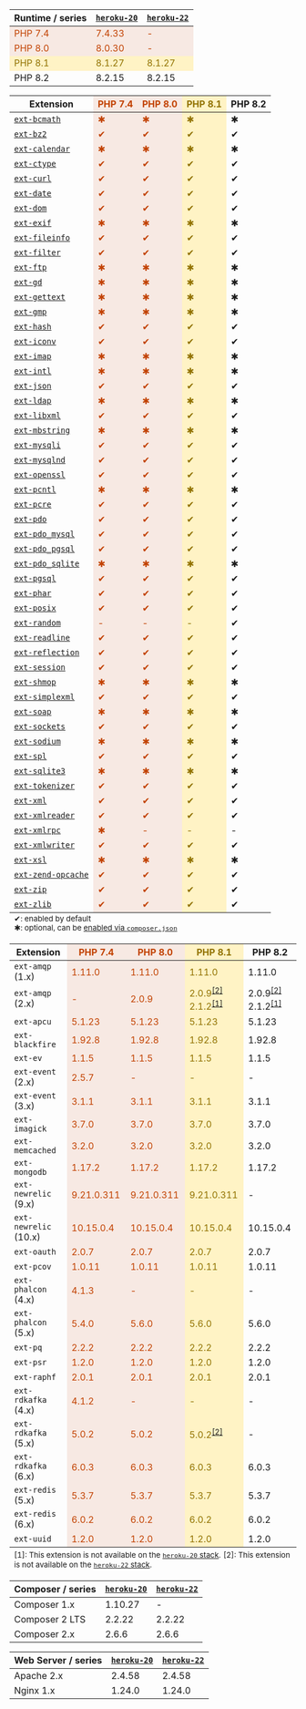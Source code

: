 <!-- BEGIN RUNTIMES -->
<!-- THIS SECTION, BEGINNING WITH THE MARKER COMMENT ABOVE, IS AUTOMATICALLY GENERATED; DO NOT EDIT CONTENT BELOW BY HAND OR REMOVE MARKER ABOVE -->
<table>
	<thead>
		<tr>
			<th>Runtime&nbsp;/&nbsp;series</th>
			<th><a href="/articles/heroku-20-stack"><code>heroku-20</code></a></th>
			<th><a href="/articles/heroku-22-stack"><code>heroku-22</code></a></th>
		</tr>
	</thead>
	<tbody>
		<tr style="background-color: rgba(194, 66, 0, 0.1); color: #C24200">
			<td style="white-space:nowrap">PHP 7.4</td>
			<td>7.4.33</td>
			<td>-</td>
		</tr>
		<tr style="background-color: rgba(194, 66, 0, 0.1); color: #C24200">
			<td style="white-space:nowrap">PHP 8.0</td>
			<td>8.0.30</td>
			<td>-</td>
		</tr>
		<tr style="background-color: #fff3c5; color: #927200">
			<td style="white-space:nowrap">PHP 8.1</td>
			<td>8.1.27</td>
			<td>8.1.27</td>
		</tr>
		<tr>
			<td style="white-space:nowrap">PHP 8.2</td>
			<td>8.2.15</td>
			<td>8.2.15</td>
		</tr>
	</tbody>
</table>
<!-- THIS SECTION, ENDING WITH THE MARKER BELOW, IS AUTOMATICALLY GENERATED; DO NOT EDIT CONTENT ABOVE BY HAND OR REMOVE MARKER BELOW -->
<!-- END RUNTIMES -->
<!-- BEGIN BUILT-IN_EXTENSIONS -->
<!-- THIS SECTION, BEGINNING WITH THE MARKER COMMENT ABOVE, IS AUTOMATICALLY GENERATED; DO NOT EDIT CONTENT BELOW BY HAND OR REMOVE MARKER ABOVE -->
<table>
	<thead>
		<tr>
			<th>Extension</th>
			<th style="background-color: rgba(194, 66, 0, 0.1); color: #C24200">PHP 7.4</th>
			<th style="background-color: rgba(194, 66, 0, 0.1); color: #C24200">PHP 8.0</th>
			<th style="background-color: #fff3c5; color: #927200">PHP 8.1</th>
			<th>PHP 8.2</th>
		</tr>
	</thead>
	<tbody>
		<tr>
			<td style="white-space: nowrap"><code><a href="http://php.net/bcmath">ext-bcmath</a></code></td>
			<td style="background-color: rgba(194, 66, 0, 0.1); color: #C24200">&#x2731;</td>
			<td style="background-color: rgba(194, 66, 0, 0.1); color: #C24200">&#x2731;</td>
			<td style="background-color: #fff3c5; color: #927200">&#x2731;</td>
			<td>&#x2731;</td>
		</tr>
		<tr>
			<td style="white-space: nowrap"><code><a href="http://php.net/bzip2">ext-bz2</a></code></td>
			<td style="background-color: rgba(194, 66, 0, 0.1); color: #C24200">&#x2714;</td>
			<td style="background-color: rgba(194, 66, 0, 0.1); color: #C24200">&#x2714;</td>
			<td style="background-color: #fff3c5; color: #927200">&#x2714;</td>
			<td>&#x2714;</td>
		</tr>
		<tr>
			<td style="white-space: nowrap"><code><a href="http://php.net/calendar">ext-calendar</a></code></td>
			<td style="background-color: rgba(194, 66, 0, 0.1); color: #C24200">&#x2731;</td>
			<td style="background-color: rgba(194, 66, 0, 0.1); color: #C24200">&#x2731;</td>
			<td style="background-color: #fff3c5; color: #927200">&#x2731;</td>
			<td>&#x2731;</td>
		</tr>
		<tr>
			<td style="white-space: nowrap"><code><a href="http://php.net/ctype">ext-ctype</a></code></td>
			<td style="background-color: rgba(194, 66, 0, 0.1); color: #C24200">&#x2714;</td>
			<td style="background-color: rgba(194, 66, 0, 0.1); color: #C24200">&#x2714;</td>
			<td style="background-color: #fff3c5; color: #927200">&#x2714;</td>
			<td>&#x2714;</td>
		</tr>
		<tr>
			<td style="white-space: nowrap"><code><a href="http://php.net/curl">ext-curl</a></code></td>
			<td style="background-color: rgba(194, 66, 0, 0.1); color: #C24200">&#x2714;</td>
			<td style="background-color: rgba(194, 66, 0, 0.1); color: #C24200">&#x2714;</td>
			<td style="background-color: #fff3c5; color: #927200">&#x2714;</td>
			<td>&#x2714;</td>
		</tr>
		<tr>
			<td style="white-space: nowrap"><code><a href="http://php.net/date">ext-date</a></code></td>
			<td style="background-color: rgba(194, 66, 0, 0.1); color: #C24200">&#x2714;</td>
			<td style="background-color: rgba(194, 66, 0, 0.1); color: #C24200">&#x2714;</td>
			<td style="background-color: #fff3c5; color: #927200">&#x2714;</td>
			<td>&#x2714;</td>
		</tr>
		<tr>
			<td style="white-space: nowrap"><code><a href="http://php.net/dom">ext-dom</a></code></td>
			<td style="background-color: rgba(194, 66, 0, 0.1); color: #C24200">&#x2714;</td>
			<td style="background-color: rgba(194, 66, 0, 0.1); color: #C24200">&#x2714;</td>
			<td style="background-color: #fff3c5; color: #927200">&#x2714;</td>
			<td>&#x2714;</td>
		</tr>
		<tr>
			<td style="white-space: nowrap"><code><a href="http://php.net/exif">ext-exif</a></code></td>
			<td style="background-color: rgba(194, 66, 0, 0.1); color: #C24200">&#x2731;</td>
			<td style="background-color: rgba(194, 66, 0, 0.1); color: #C24200">&#x2731;</td>
			<td style="background-color: #fff3c5; color: #927200">&#x2731;</td>
			<td>&#x2731;</td>
		</tr>
		<tr>
			<td style="white-space: nowrap"><code><a href="http://php.net/fileinfo">ext-fileinfo</a></code></td>
			<td style="background-color: rgba(194, 66, 0, 0.1); color: #C24200">&#x2714;</td>
			<td style="background-color: rgba(194, 66, 0, 0.1); color: #C24200">&#x2714;</td>
			<td style="background-color: #fff3c5; color: #927200">&#x2714;</td>
			<td>&#x2714;</td>
		</tr>
		<tr>
			<td style="white-space: nowrap"><code><a href="http://php.net/filter">ext-filter</a></code></td>
			<td style="background-color: rgba(194, 66, 0, 0.1); color: #C24200">&#x2714;</td>
			<td style="background-color: rgba(194, 66, 0, 0.1); color: #C24200">&#x2714;</td>
			<td style="background-color: #fff3c5; color: #927200">&#x2714;</td>
			<td>&#x2714;</td>
		</tr>
		<tr>
			<td style="white-space: nowrap"><code><a href="http://php.net/ftp">ext-ftp</a></code></td>
			<td style="background-color: rgba(194, 66, 0, 0.1); color: #C24200">&#x2731;</td>
			<td style="background-color: rgba(194, 66, 0, 0.1); color: #C24200">&#x2731;</td>
			<td style="background-color: #fff3c5; color: #927200">&#x2731;</td>
			<td>&#x2731;</td>
		</tr>
		<tr>
			<td style="white-space: nowrap"><code><a href="http://php.net/gd">ext-gd</a></code></td>
			<td style="background-color: rgba(194, 66, 0, 0.1); color: #C24200">&#x2731;</td>
			<td style="background-color: rgba(194, 66, 0, 0.1); color: #C24200">&#x2731;</td>
			<td style="background-color: #fff3c5; color: #927200">&#x2731;</td>
			<td>&#x2731;</td>
		</tr>
		<tr>
			<td style="white-space: nowrap"><code><a href="http://php.net/gettext">ext-gettext</a></code></td>
			<td style="background-color: rgba(194, 66, 0, 0.1); color: #C24200">&#x2731;</td>
			<td style="background-color: rgba(194, 66, 0, 0.1); color: #C24200">&#x2731;</td>
			<td style="background-color: #fff3c5; color: #927200">&#x2731;</td>
			<td>&#x2731;</td>
		</tr>
		<tr>
			<td style="white-space: nowrap"><code><a href="http://php.net/gmp">ext-gmp</a></code></td>
			<td style="background-color: rgba(194, 66, 0, 0.1); color: #C24200">&#x2731;</td>
			<td style="background-color: rgba(194, 66, 0, 0.1); color: #C24200">&#x2731;</td>
			<td style="background-color: #fff3c5; color: #927200">&#x2731;</td>
			<td>&#x2731;</td>
		</tr>
		<tr>
			<td style="white-space: nowrap"><code><a href="http://php.net/hash">ext-hash</a></code></td>
			<td style="background-color: rgba(194, 66, 0, 0.1); color: #C24200">&#x2714;</td>
			<td style="background-color: rgba(194, 66, 0, 0.1); color: #C24200">&#x2714;</td>
			<td style="background-color: #fff3c5; color: #927200">&#x2714;</td>
			<td>&#x2714;</td>
		</tr>
		<tr>
			<td style="white-space: nowrap"><code><a href="http://php.net/iconv">ext-iconv</a></code></td>
			<td style="background-color: rgba(194, 66, 0, 0.1); color: #C24200">&#x2714;</td>
			<td style="background-color: rgba(194, 66, 0, 0.1); color: #C24200">&#x2714;</td>
			<td style="background-color: #fff3c5; color: #927200">&#x2714;</td>
			<td>&#x2714;</td>
		</tr>
		<tr>
			<td style="white-space: nowrap"><code><a href="http://php.net/imap">ext-imap</a></code></td>
			<td style="background-color: rgba(194, 66, 0, 0.1); color: #C24200">&#x2731;</td>
			<td style="background-color: rgba(194, 66, 0, 0.1); color: #C24200">&#x2731;</td>
			<td style="background-color: #fff3c5; color: #927200">&#x2731;</td>
			<td>&#x2731;</td>
		</tr>
		<tr>
			<td style="white-space: nowrap"><code><a href="http://php.net/intl">ext-intl</a></code></td>
			<td style="background-color: rgba(194, 66, 0, 0.1); color: #C24200">&#x2731;</td>
			<td style="background-color: rgba(194, 66, 0, 0.1); color: #C24200">&#x2731;</td>
			<td style="background-color: #fff3c5; color: #927200">&#x2731;</td>
			<td>&#x2731;</td>
		</tr>
		<tr>
			<td style="white-space: nowrap"><code><a href="http://php.net/json">ext-json</a></code></td>
			<td style="background-color: rgba(194, 66, 0, 0.1); color: #C24200">&#x2714;</td>
			<td style="background-color: rgba(194, 66, 0, 0.1); color: #C24200">&#x2714;</td>
			<td style="background-color: #fff3c5; color: #927200">&#x2714;</td>
			<td>&#x2714;</td>
		</tr>
		<tr>
			<td style="white-space: nowrap"><code><a href="http://php.net/ldap">ext-ldap</a></code></td>
			<td style="background-color: rgba(194, 66, 0, 0.1); color: #C24200">&#x2731;</td>
			<td style="background-color: rgba(194, 66, 0, 0.1); color: #C24200">&#x2731;</td>
			<td style="background-color: #fff3c5; color: #927200">&#x2731;</td>
			<td>&#x2731;</td>
		</tr>
		<tr>
			<td style="white-space: nowrap"><code><a href="http://php.net/libxml">ext-libxml</a></code></td>
			<td style="background-color: rgba(194, 66, 0, 0.1); color: #C24200">&#x2714;</td>
			<td style="background-color: rgba(194, 66, 0, 0.1); color: #C24200">&#x2714;</td>
			<td style="background-color: #fff3c5; color: #927200">&#x2714;</td>
			<td>&#x2714;</td>
		</tr>
		<tr>
			<td style="white-space: nowrap"><code><a href="http://php.net/mbstring">ext-mbstring</a></code></td>
			<td style="background-color: rgba(194, 66, 0, 0.1); color: #C24200">&#x2731;</td>
			<td style="background-color: rgba(194, 66, 0, 0.1); color: #C24200">&#x2731;</td>
			<td style="background-color: #fff3c5; color: #927200">&#x2731;</td>
			<td>&#x2731;</td>
		</tr>
		<tr>
			<td style="white-space: nowrap"><code><a href="http://php.net/mysqli">ext-mysqli</a></code></td>
			<td style="background-color: rgba(194, 66, 0, 0.1); color: #C24200">&#x2714;</td>
			<td style="background-color: rgba(194, 66, 0, 0.1); color: #C24200">&#x2714;</td>
			<td style="background-color: #fff3c5; color: #927200">&#x2714;</td>
			<td>&#x2714;</td>
		</tr>
		<tr>
			<td style="white-space: nowrap"><code><a href="http://php.net/mysqlnd">ext-mysqlnd</a></code></td>
			<td style="background-color: rgba(194, 66, 0, 0.1); color: #C24200">&#x2714;</td>
			<td style="background-color: rgba(194, 66, 0, 0.1); color: #C24200">&#x2714;</td>
			<td style="background-color: #fff3c5; color: #927200">&#x2714;</td>
			<td>&#x2714;</td>
		</tr>
		<tr>
			<td style="white-space: nowrap"><code><a href="http://php.net/openssl">ext-openssl</a></code></td>
			<td style="background-color: rgba(194, 66, 0, 0.1); color: #C24200">&#x2714;</td>
			<td style="background-color: rgba(194, 66, 0, 0.1); color: #C24200">&#x2714;</td>
			<td style="background-color: #fff3c5; color: #927200">&#x2714;</td>
			<td>&#x2714;</td>
		</tr>
		<tr>
			<td style="white-space: nowrap"><code><a href="http://php.net/pcntl">ext-pcntl</a></code></td>
			<td style="background-color: rgba(194, 66, 0, 0.1); color: #C24200">&#x2731;</td>
			<td style="background-color: rgba(194, 66, 0, 0.1); color: #C24200">&#x2731;</td>
			<td style="background-color: #fff3c5; color: #927200">&#x2731;</td>
			<td>&#x2731;</td>
		</tr>
		<tr>
			<td style="white-space: nowrap"><code><a href="http://php.net/pcre">ext-pcre</a></code></td>
			<td style="background-color: rgba(194, 66, 0, 0.1); color: #C24200">&#x2714;</td>
			<td style="background-color: rgba(194, 66, 0, 0.1); color: #C24200">&#x2714;</td>
			<td style="background-color: #fff3c5; color: #927200">&#x2714;</td>
			<td>&#x2714;</td>
		</tr>
		<tr>
			<td style="white-space: nowrap"><code><a href="http://php.net/pdo">ext-pdo</a></code></td>
			<td style="background-color: rgba(194, 66, 0, 0.1); color: #C24200">&#x2714;</td>
			<td style="background-color: rgba(194, 66, 0, 0.1); color: #C24200">&#x2714;</td>
			<td style="background-color: #fff3c5; color: #927200">&#x2714;</td>
			<td>&#x2714;</td>
		</tr>
		<tr>
			<td style="white-space: nowrap"><code><a href="http://php.net/pdo_mysql">ext-pdo_mysql</a></code></td>
			<td style="background-color: rgba(194, 66, 0, 0.1); color: #C24200">&#x2714;</td>
			<td style="background-color: rgba(194, 66, 0, 0.1); color: #C24200">&#x2714;</td>
			<td style="background-color: #fff3c5; color: #927200">&#x2714;</td>
			<td>&#x2714;</td>
		</tr>
		<tr>
			<td style="white-space: nowrap"><code><a href="http://php.net/pdo_pgsql">ext-pdo_pgsql</a></code></td>
			<td style="background-color: rgba(194, 66, 0, 0.1); color: #C24200">&#x2714;</td>
			<td style="background-color: rgba(194, 66, 0, 0.1); color: #C24200">&#x2714;</td>
			<td style="background-color: #fff3c5; color: #927200">&#x2714;</td>
			<td>&#x2714;</td>
		</tr>
		<tr>
			<td style="white-space: nowrap"><code><a href="http://php.net/pdo_sqlite">ext-pdo_sqlite</a></code></td>
			<td style="background-color: rgba(194, 66, 0, 0.1); color: #C24200">&#x2731;</td>
			<td style="background-color: rgba(194, 66, 0, 0.1); color: #C24200">&#x2731;</td>
			<td style="background-color: #fff3c5; color: #927200">&#x2731;</td>
			<td>&#x2731;</td>
		</tr>
		<tr>
			<td style="white-space: nowrap"><code><a href="http://php.net/pgsql">ext-pgsql</a></code></td>
			<td style="background-color: rgba(194, 66, 0, 0.1); color: #C24200">&#x2714;</td>
			<td style="background-color: rgba(194, 66, 0, 0.1); color: #C24200">&#x2714;</td>
			<td style="background-color: #fff3c5; color: #927200">&#x2714;</td>
			<td>&#x2714;</td>
		</tr>
		<tr>
			<td style="white-space: nowrap"><code><a href="http://php.net/phar">ext-phar</a></code></td>
			<td style="background-color: rgba(194, 66, 0, 0.1); color: #C24200">&#x2714;</td>
			<td style="background-color: rgba(194, 66, 0, 0.1); color: #C24200">&#x2714;</td>
			<td style="background-color: #fff3c5; color: #927200">&#x2714;</td>
			<td>&#x2714;</td>
		</tr>
		<tr>
			<td style="white-space: nowrap"><code><a href="http://php.net/posix">ext-posix</a></code></td>
			<td style="background-color: rgba(194, 66, 0, 0.1); color: #C24200">&#x2714;</td>
			<td style="background-color: rgba(194, 66, 0, 0.1); color: #C24200">&#x2714;</td>
			<td style="background-color: #fff3c5; color: #927200">&#x2714;</td>
			<td>&#x2714;</td>
		</tr>
		<tr>
			<td style="white-space: nowrap"><code><a href="http://php.net/random">ext-random</a></code></td>
			<td style="background-color: rgba(194, 66, 0, 0.1); color: #C24200">-</td>
			<td style="background-color: rgba(194, 66, 0, 0.1); color: #C24200">-</td>
			<td style="background-color: #fff3c5; color: #927200">-</td>
			<td>&#x2714;</td>
		</tr>
		<tr>
			<td style="white-space: nowrap"><code><a href="http://php.net/readline">ext-readline</a></code></td>
			<td style="background-color: rgba(194, 66, 0, 0.1); color: #C24200">&#x2714;</td>
			<td style="background-color: rgba(194, 66, 0, 0.1); color: #C24200">&#x2714;</td>
			<td style="background-color: #fff3c5; color: #927200">&#x2714;</td>
			<td>&#x2714;</td>
		</tr>
		<tr>
			<td style="white-space: nowrap"><code><a href="http://php.net/reflection">ext-reflection</a></code></td>
			<td style="background-color: rgba(194, 66, 0, 0.1); color: #C24200">&#x2714;</td>
			<td style="background-color: rgba(194, 66, 0, 0.1); color: #C24200">&#x2714;</td>
			<td style="background-color: #fff3c5; color: #927200">&#x2714;</td>
			<td>&#x2714;</td>
		</tr>
		<tr>
			<td style="white-space: nowrap"><code><a href="http://php.net/session">ext-session</a></code></td>
			<td style="background-color: rgba(194, 66, 0, 0.1); color: #C24200">&#x2714;</td>
			<td style="background-color: rgba(194, 66, 0, 0.1); color: #C24200">&#x2714;</td>
			<td style="background-color: #fff3c5; color: #927200">&#x2714;</td>
			<td>&#x2714;</td>
		</tr>
		<tr>
			<td style="white-space: nowrap"><code><a href="http://php.net/shmop">ext-shmop</a></code></td>
			<td style="background-color: rgba(194, 66, 0, 0.1); color: #C24200">&#x2731;</td>
			<td style="background-color: rgba(194, 66, 0, 0.1); color: #C24200">&#x2731;</td>
			<td style="background-color: #fff3c5; color: #927200">&#x2731;</td>
			<td>&#x2731;</td>
		</tr>
		<tr>
			<td style="white-space: nowrap"><code><a href="http://php.net/simplexml">ext-simplexml</a></code></td>
			<td style="background-color: rgba(194, 66, 0, 0.1); color: #C24200">&#x2714;</td>
			<td style="background-color: rgba(194, 66, 0, 0.1); color: #C24200">&#x2714;</td>
			<td style="background-color: #fff3c5; color: #927200">&#x2714;</td>
			<td>&#x2714;</td>
		</tr>
		<tr>
			<td style="white-space: nowrap"><code><a href="http://php.net/soap">ext-soap</a></code></td>
			<td style="background-color: rgba(194, 66, 0, 0.1); color: #C24200">&#x2731;</td>
			<td style="background-color: rgba(194, 66, 0, 0.1); color: #C24200">&#x2731;</td>
			<td style="background-color: #fff3c5; color: #927200">&#x2731;</td>
			<td>&#x2731;</td>
		</tr>
		<tr>
			<td style="white-space: nowrap"><code><a href="http://php.net/sockets">ext-sockets</a></code></td>
			<td style="background-color: rgba(194, 66, 0, 0.1); color: #C24200">&#x2714;</td>
			<td style="background-color: rgba(194, 66, 0, 0.1); color: #C24200">&#x2714;</td>
			<td style="background-color: #fff3c5; color: #927200">&#x2714;</td>
			<td>&#x2714;</td>
		</tr>
		<tr>
			<td style="white-space: nowrap"><code><a href="http://php.net/sodium">ext-sodium</a></code></td>
			<td style="background-color: rgba(194, 66, 0, 0.1); color: #C24200">&#x2731;</td>
			<td style="background-color: rgba(194, 66, 0, 0.1); color: #C24200">&#x2731;</td>
			<td style="background-color: #fff3c5; color: #927200">&#x2731;</td>
			<td>&#x2731;</td>
		</tr>
		<tr>
			<td style="white-space: nowrap"><code><a href="http://php.net/spl">ext-spl</a></code></td>
			<td style="background-color: rgba(194, 66, 0, 0.1); color: #C24200">&#x2714;</td>
			<td style="background-color: rgba(194, 66, 0, 0.1); color: #C24200">&#x2714;</td>
			<td style="background-color: #fff3c5; color: #927200">&#x2714;</td>
			<td>&#x2714;</td>
		</tr>
		<tr>
			<td style="white-space: nowrap"><code><a href="http://php.net/sqlite3">ext-sqlite3</a></code></td>
			<td style="background-color: rgba(194, 66, 0, 0.1); color: #C24200">&#x2731;</td>
			<td style="background-color: rgba(194, 66, 0, 0.1); color: #C24200">&#x2731;</td>
			<td style="background-color: #fff3c5; color: #927200">&#x2731;</td>
			<td>&#x2731;</td>
		</tr>
		<tr>
			<td style="white-space: nowrap"><code><a href="http://php.net/tokenizer">ext-tokenizer</a></code></td>
			<td style="background-color: rgba(194, 66, 0, 0.1); color: #C24200">&#x2714;</td>
			<td style="background-color: rgba(194, 66, 0, 0.1); color: #C24200">&#x2714;</td>
			<td style="background-color: #fff3c5; color: #927200">&#x2714;</td>
			<td>&#x2714;</td>
		</tr>
		<tr>
			<td style="white-space: nowrap"><code><a href="http://php.net/xml">ext-xml</a></code></td>
			<td style="background-color: rgba(194, 66, 0, 0.1); color: #C24200">&#x2714;</td>
			<td style="background-color: rgba(194, 66, 0, 0.1); color: #C24200">&#x2714;</td>
			<td style="background-color: #fff3c5; color: #927200">&#x2714;</td>
			<td>&#x2714;</td>
		</tr>
		<tr>
			<td style="white-space: nowrap"><code><a href="http://php.net/xmlreader">ext-xmlreader</a></code></td>
			<td style="background-color: rgba(194, 66, 0, 0.1); color: #C24200">&#x2714;</td>
			<td style="background-color: rgba(194, 66, 0, 0.1); color: #C24200">&#x2714;</td>
			<td style="background-color: #fff3c5; color: #927200">&#x2714;</td>
			<td>&#x2714;</td>
		</tr>
		<tr>
			<td style="white-space: nowrap"><code><a href="http://php.net/xmlrpc">ext-xmlrpc</a></code></td>
			<td style="background-color: rgba(194, 66, 0, 0.1); color: #C24200">&#x2731;</td>
			<td style="background-color: rgba(194, 66, 0, 0.1); color: #C24200">-</td>
			<td style="background-color: #fff3c5; color: #927200">-</td>
			<td>-</td>
		</tr>
		<tr>
			<td style="white-space: nowrap"><code><a href="http://php.net/xmlwriter">ext-xmlwriter</a></code></td>
			<td style="background-color: rgba(194, 66, 0, 0.1); color: #C24200">&#x2714;</td>
			<td style="background-color: rgba(194, 66, 0, 0.1); color: #C24200">&#x2714;</td>
			<td style="background-color: #fff3c5; color: #927200">&#x2714;</td>
			<td>&#x2714;</td>
		</tr>
		<tr>
			<td style="white-space: nowrap"><code><a href="http://php.net/xsl">ext-xsl</a></code></td>
			<td style="background-color: rgba(194, 66, 0, 0.1); color: #C24200">&#x2731;</td>
			<td style="background-color: rgba(194, 66, 0, 0.1); color: #C24200">&#x2731;</td>
			<td style="background-color: #fff3c5; color: #927200">&#x2731;</td>
			<td>&#x2731;</td>
		</tr>
		<tr>
			<td style="white-space: nowrap"><code><a href="http://php.net/opcache">ext-zend-opcache</a></code></td>
			<td style="background-color: rgba(194, 66, 0, 0.1); color: #C24200">&#x2714;</td>
			<td style="background-color: rgba(194, 66, 0, 0.1); color: #C24200">&#x2714;</td>
			<td style="background-color: #fff3c5; color: #927200">&#x2714;</td>
			<td>&#x2714;</td>
		</tr>
		<tr>
			<td style="white-space: nowrap"><code><a href="http://php.net/zip">ext-zip</a></code></td>
			<td style="background-color: rgba(194, 66, 0, 0.1); color: #C24200">&#x2714;</td>
			<td style="background-color: rgba(194, 66, 0, 0.1); color: #C24200">&#x2714;</td>
			<td style="background-color: #fff3c5; color: #927200">&#x2714;</td>
			<td>&#x2714;</td>
		</tr>
		<tr>
			<td style="white-space: nowrap"><code><a href="http://php.net/zlib">ext-zlib</a></code></td>
			<td style="background-color: rgba(194, 66, 0, 0.1); color: #C24200">&#x2714;</td>
			<td style="background-color: rgba(194, 66, 0, 0.1); color: #C24200">&#x2714;</td>
			<td style="background-color: #fff3c5; color: #927200">&#x2714;</td>
			<td>&#x2714;</td>
		</tr>
	</tbody>
	<tfoot>
		<tr>
			<td colspan="5">
				<small>&#x2714;: enabled by default</small><br/>
				<small>&#x2731;: optional, can be <a href="#using-optional-extensions">enabled via <code>composer.json</code></a></small><br/>
			</td>
		</tr>
	</tfoot>
</table>
<!-- THIS SECTION, ENDING WITH THE MARKER BELOW, IS AUTOMATICALLY GENERATED; DO NOT EDIT CONTENT ABOVE BY HAND OR REMOVE MARKER BELOW -->
<!-- END BUILT-IN_EXTENSIONS -->
<!-- BEGIN THIRD-PARTY_EXTENSIONS -->
<!-- THIS SECTION, BEGINNING WITH THE MARKER COMMENT ABOVE, IS AUTOMATICALLY GENERATED; DO NOT EDIT CONTENT BELOW BY HAND OR REMOVE MARKER ABOVE -->
<table>
	<thead>
		<tr>
			<th>Extension</th>
			<th style="background-color: rgba(194, 66, 0, 0.1); color: #C24200">PHP 7.4</th>
			<th style="background-color: rgba(194, 66, 0, 0.1); color: #C24200">PHP 8.0</th>
			<th style="background-color: #fff3c5; color: #927200">PHP 8.1</th>
			<th>PHP 8.2</th>
		</tr>
	</thead>
	<tbody>
		<tr>
			<td style="white-space: nowrap"><code>ext-amqp</code> (1.x)</td>
			<td style="background-color: rgba(194, 66, 0, 0.1); color: #C24200">1.11.0</td>
			<td style="background-color: rgba(194, 66, 0, 0.1); color: #C24200">1.11.0</td>
			<td style="background-color: #fff3c5; color: #927200">1.11.0</td>
			<td>1.11.0</td>
		</tr>
		<tr>
			<td style="white-space: nowrap"><code>ext-amqp</code> (2.x)</td>
			<td style="background-color: rgba(194, 66, 0, 0.1); color: #C24200">-</td>
			<td style="background-color: rgba(194, 66, 0, 0.1); color: #C24200">2.0.9</td>
			<td style="background-color: #fff3c5; color: #927200">2.0.9<sup><a title="not available on the heroku-22 stack" href="#footnote-third-party-ext-not-22">&#x200b;[&#x200b;2&#x200b;]</a></sup><br />2.1.2<sup><a title="not available on the heroku-20 stack" href="#footnote-third-party-ext-not-20">&#x200b;[&#x200b;1&#x200b;]</a></sup></td>
			<td>2.0.9<sup><a title="not available on the heroku-22 stack" href="#footnote-third-party-ext-not-22">&#x200b;[&#x200b;2&#x200b;]</a></sup><br />2.1.2<sup><a title="not available on the heroku-20 stack" href="#footnote-third-party-ext-not-20">&#x200b;[&#x200b;1&#x200b;]</a></sup></td>
		</tr>
		<tr>
			<td style="white-space: nowrap"><code>ext-apcu</code></td>
			<td style="background-color: rgba(194, 66, 0, 0.1); color: #C24200">5.1.23</td>
			<td style="background-color: rgba(194, 66, 0, 0.1); color: #C24200">5.1.23</td>
			<td style="background-color: #fff3c5; color: #927200">5.1.23</td>
			<td>5.1.23</td>
		</tr>
		<tr>
			<td style="white-space: nowrap"><code>ext-blackfire</code></td>
			<td style="background-color: rgba(194, 66, 0, 0.1); color: #C24200">1.92.8</td>
			<td style="background-color: rgba(194, 66, 0, 0.1); color: #C24200">1.92.8</td>
			<td style="background-color: #fff3c5; color: #927200">1.92.8</td>
			<td>1.92.8</td>
		</tr>
		<tr>
			<td style="white-space: nowrap"><code>ext-ev</code></td>
			<td style="background-color: rgba(194, 66, 0, 0.1); color: #C24200">1.1.5</td>
			<td style="background-color: rgba(194, 66, 0, 0.1); color: #C24200">1.1.5</td>
			<td style="background-color: #fff3c5; color: #927200">1.1.5</td>
			<td>1.1.5</td>
		</tr>
		<tr>
			<td style="white-space: nowrap"><code>ext-event</code> (2.x)</td>
			<td style="background-color: rgba(194, 66, 0, 0.1); color: #C24200">2.5.7</td>
			<td style="background-color: rgba(194, 66, 0, 0.1); color: #C24200">-</td>
			<td style="background-color: #fff3c5; color: #927200">-</td>
			<td>-</td>
		</tr>
		<tr>
			<td style="white-space: nowrap"><code>ext-event</code> (3.x)</td>
			<td style="background-color: rgba(194, 66, 0, 0.1); color: #C24200">3.1.1</td>
			<td style="background-color: rgba(194, 66, 0, 0.1); color: #C24200">3.1.1</td>
			<td style="background-color: #fff3c5; color: #927200">3.1.1</td>
			<td>3.1.1</td>
		</tr>
		<tr>
			<td style="white-space: nowrap"><code>ext-imagick</code></td>
			<td style="background-color: rgba(194, 66, 0, 0.1); color: #C24200">3.7.0</td>
			<td style="background-color: rgba(194, 66, 0, 0.1); color: #C24200">3.7.0</td>
			<td style="background-color: #fff3c5; color: #927200">3.7.0</td>
			<td>3.7.0</td>
		</tr>
		<tr>
			<td style="white-space: nowrap"><code>ext-memcached</code></td>
			<td style="background-color: rgba(194, 66, 0, 0.1); color: #C24200">3.2.0</td>
			<td style="background-color: rgba(194, 66, 0, 0.1); color: #C24200">3.2.0</td>
			<td style="background-color: #fff3c5; color: #927200">3.2.0</td>
			<td>3.2.0</td>
		</tr>
		<tr>
			<td style="white-space: nowrap"><code>ext-mongodb</code></td>
			<td style="background-color: rgba(194, 66, 0, 0.1); color: #C24200">1.17.2</td>
			<td style="background-color: rgba(194, 66, 0, 0.1); color: #C24200">1.17.2</td>
			<td style="background-color: #fff3c5; color: #927200">1.17.2</td>
			<td>1.17.2</td>
		</tr>
		<tr>
			<td style="white-space: nowrap"><code>ext-newrelic</code> (9.x)</td>
			<td style="background-color: rgba(194, 66, 0, 0.1); color: #C24200">9.21.0.311</td>
			<td style="background-color: rgba(194, 66, 0, 0.1); color: #C24200">9.21.0.311</td>
			<td style="background-color: #fff3c5; color: #927200">9.21.0.311</td>
			<td>-</td>
		</tr>
		<tr>
			<td style="white-space: nowrap"><code>ext-newrelic</code> (10.x)</td>
			<td style="background-color: rgba(194, 66, 0, 0.1); color: #C24200">10.15.0.4</td>
			<td style="background-color: rgba(194, 66, 0, 0.1); color: #C24200">10.15.0.4</td>
			<td style="background-color: #fff3c5; color: #927200">10.15.0.4</td>
			<td>10.15.0.4</td>
		</tr>
		<tr>
			<td style="white-space: nowrap"><code>ext-oauth</code></td>
			<td style="background-color: rgba(194, 66, 0, 0.1); color: #C24200">2.0.7</td>
			<td style="background-color: rgba(194, 66, 0, 0.1); color: #C24200">2.0.7</td>
			<td style="background-color: #fff3c5; color: #927200">2.0.7</td>
			<td>2.0.7</td>
		</tr>
		<tr>
			<td style="white-space: nowrap"><code>ext-pcov</code></td>
			<td style="background-color: rgba(194, 66, 0, 0.1); color: #C24200">1.0.11</td>
			<td style="background-color: rgba(194, 66, 0, 0.1); color: #C24200">1.0.11</td>
			<td style="background-color: #fff3c5; color: #927200">1.0.11</td>
			<td>1.0.11</td>
		</tr>
		<tr>
			<td style="white-space: nowrap"><code>ext-phalcon</code> (4.x)</td>
			<td style="background-color: rgba(194, 66, 0, 0.1); color: #C24200">4.1.3</td>
			<td style="background-color: rgba(194, 66, 0, 0.1); color: #C24200">-</td>
			<td style="background-color: #fff3c5; color: #927200">-</td>
			<td>-</td>
		</tr>
		<tr>
			<td style="white-space: nowrap"><code>ext-phalcon</code> (5.x)</td>
			<td style="background-color: rgba(194, 66, 0, 0.1); color: #C24200">5.4.0</td>
			<td style="background-color: rgba(194, 66, 0, 0.1); color: #C24200">5.6.0</td>
			<td style="background-color: #fff3c5; color: #927200">5.6.0</td>
			<td>5.6.0</td>
		</tr>
		<tr>
			<td style="white-space: nowrap"><code>ext-pq</code></td>
			<td style="background-color: rgba(194, 66, 0, 0.1); color: #C24200">2.2.2</td>
			<td style="background-color: rgba(194, 66, 0, 0.1); color: #C24200">2.2.2</td>
			<td style="background-color: #fff3c5; color: #927200">2.2.2</td>
			<td>2.2.2</td>
		</tr>
		<tr>
			<td style="white-space: nowrap"><code>ext-psr</code></td>
			<td style="background-color: rgba(194, 66, 0, 0.1); color: #C24200">1.2.0</td>
			<td style="background-color: rgba(194, 66, 0, 0.1); color: #C24200">1.2.0</td>
			<td style="background-color: #fff3c5; color: #927200">1.2.0</td>
			<td>1.2.0</td>
		</tr>
		<tr>
			<td style="white-space: nowrap"><code>ext-raphf</code></td>
			<td style="background-color: rgba(194, 66, 0, 0.1); color: #C24200">2.0.1</td>
			<td style="background-color: rgba(194, 66, 0, 0.1); color: #C24200">2.0.1</td>
			<td style="background-color: #fff3c5; color: #927200">2.0.1</td>
			<td>2.0.1</td>
		</tr>
		<tr>
			<td style="white-space: nowrap"><code>ext-rdkafka</code> (4.x)</td>
			<td style="background-color: rgba(194, 66, 0, 0.1); color: #C24200">4.1.2</td>
			<td style="background-color: rgba(194, 66, 0, 0.1); color: #C24200">-</td>
			<td style="background-color: #fff3c5; color: #927200">-</td>
			<td>-</td>
		</tr>
		<tr>
			<td style="white-space: nowrap"><code>ext-rdkafka</code> (5.x)</td>
			<td style="background-color: rgba(194, 66, 0, 0.1); color: #C24200">5.0.2</td>
			<td style="background-color: rgba(194, 66, 0, 0.1); color: #C24200">5.0.2</td>
			<td style="background-color: #fff3c5; color: #927200">5.0.2<sup><a title="not available on the heroku-22 stack" href="#footnote-third-party-ext-not-22">&#x200b;[&#x200b;2&#x200b;]</a></sup></td>
			<td>-</td>
		</tr>
		<tr>
			<td style="white-space: nowrap"><code>ext-rdkafka</code> (6.x)</td>
			<td style="background-color: rgba(194, 66, 0, 0.1); color: #C24200">6.0.3</td>
			<td style="background-color: rgba(194, 66, 0, 0.1); color: #C24200">6.0.3</td>
			<td style="background-color: #fff3c5; color: #927200">6.0.3</td>
			<td>6.0.3</td>
		</tr>
		<tr>
			<td style="white-space: nowrap"><code>ext-redis</code> (5.x)</td>
			<td style="background-color: rgba(194, 66, 0, 0.1); color: #C24200">5.3.7</td>
			<td style="background-color: rgba(194, 66, 0, 0.1); color: #C24200">5.3.7</td>
			<td style="background-color: #fff3c5; color: #927200">5.3.7</td>
			<td>5.3.7</td>
		</tr>
		<tr>
			<td style="white-space: nowrap"><code>ext-redis</code> (6.x)</td>
			<td style="background-color: rgba(194, 66, 0, 0.1); color: #C24200">6.0.2</td>
			<td style="background-color: rgba(194, 66, 0, 0.1); color: #C24200">6.0.2</td>
			<td style="background-color: #fff3c5; color: #927200">6.0.2</td>
			<td>6.0.2</td>
		</tr>
		<tr>
			<td style="white-space: nowrap"><code>ext-uuid</code></td>
			<td style="background-color: rgba(194, 66, 0, 0.1); color: #C24200">1.2.0</td>
			<td style="background-color: rgba(194, 66, 0, 0.1); color: #C24200">1.2.0</td>
			<td style="background-color: #fff3c5; color: #927200">1.2.0</td>
			<td>1.2.0</td>
		</tr>
	</tbody>
	<tfoot>
		<tr>
			<td colspan="5">
				<small id="footnote-third-party-ext-not-20">[1]: This extension is not available on the <a href="/articles/heroku-20-stack"><code>heroku-20</code> stack</a>.</small>
				<small id="footnote-third-party-ext-not-22">[2]: This extension is not available on the <a href="/articles/heroku-22-stack"><code>heroku-22</code> stack</a>.</small>
			</td>
		</tr>
	</tfoot>
</table>
<!-- THIS SECTION, ENDING WITH THE MARKER BELOW, IS AUTOMATICALLY GENERATED; DO NOT EDIT CONTENT ABOVE BY HAND OR REMOVE MARKER BELOW -->
<!-- END THIRD-PARTY_EXTENSIONS -->
<!-- BEGIN COMPOSERS -->
<!-- THIS SECTION, BEGINNING WITH THE MARKER COMMENT ABOVE, IS AUTOMATICALLY GENERATED; DO NOT EDIT CONTENT BELOW BY HAND OR REMOVE MARKER ABOVE -->
<table>
	<thead>
		<tr>
			<th>Composer&nbsp;/&nbsp;series</th>
			<th><a href="/articles/heroku-20-stack"><code>heroku-20</code></a></th>
			<th><a href="/articles/heroku-22-stack"><code>heroku-22</code></a></th>
		</tr>
	</thead>
	<tbody>
		<tr>
			<td style="white-space:nowrap">Composer 1.x</td>
			<td>1.10.27</td>
			<td>-</td>
		</tr>
		<tr>
			<td style="white-space:nowrap">Composer 2 LTS</td>
			<td>2.2.22</td>
			<td>2.2.22</td>
		</tr>
		<tr>
			<td style="white-space:nowrap">Composer 2.x</td>
			<td>2.6.6</td>
			<td>2.6.6</td>
		</tr>
	</tbody>
</table>
<!-- THIS SECTION, ENDING WITH THE MARKER BELOW, IS AUTOMATICALLY GENERATED; DO NOT EDIT CONTENT ABOVE BY HAND OR REMOVE MARKER BELOW -->
<!-- END COMPOSERS -->
<!-- BEGIN WEBSERVERS -->
<!-- THIS SECTION, BEGINNING WITH THE MARKER COMMENT ABOVE, IS AUTOMATICALLY GENERATED; DO NOT EDIT CONTENT BELOW BY HAND OR REMOVE MARKER ABOVE -->
<table>
	<thead>
		<tr>
			<th>Web Server&nbsp;/&nbsp;series</th>
			<th><a href="/articles/heroku-20-stack"><code>heroku-20</code></a></th>
			<th><a href="/articles/heroku-22-stack"><code>heroku-22</code></a></th>
		</tr>
	</thead>
	<tbody>
		<tr>
			<td style="white-space:nowrap">Apache 2.x</td>
			<td>2.4.58</td>
			<td>2.4.58</td>
		</tr>
		<tr>
			<td style="white-space:nowrap">Nginx 1.x</td>
			<td>1.24.0</td>
			<td>1.24.0</td>
		</tr>
	</tbody>
</table>
<!-- THIS SECTION, ENDING WITH THE MARKER BELOW, IS AUTOMATICALLY GENERATED; DO NOT EDIT CONTENT ABOVE BY HAND OR REMOVE MARKER BELOW -->
<!-- END WEBSERVERS -->
